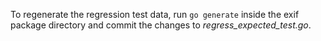 
To regenerate the regression test data, run `go generate` inside the exif
package directory and commit the changes to *regress_expected_test.go*.


